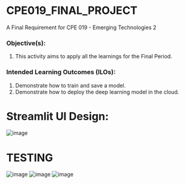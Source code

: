 # CPE019_FINAL_PROJECT

A Final Requirement for CPE 019 - Emerging Technologies 2 

<b><h3>Objective(s): </h3></b>

  1. This activity aims to apply all the learnings for the Final Period. 

<b><h3>Intended Learning Outcomes (ILOs):</h3> </b>

  1. Demonstrate how to train and save a model.
  2. Demonstrate how to deploy the deep learning model in the cloud.

# Streamlit UI Design:
![image](https://github.com/Aybaann/CPE019_FINAL_PROJECT/assets/143318161/e4efc45f-603e-4b29-aa9b-aa3cc3b8cbd7)

# TESTING 
 
![image](https://github.com/Aybaann/CPE019_FINAL_PROJECT/assets/143318161/4c138273-07a5-4513-aa1f-8ed1a45c464e)
![image](https://github.com/Aybaann/CPE019_FINAL_PROJECT/assets/143318161/1c198cc6-cd00-4a76-895e-f1269550c2b4)
![image](https://github.com/Aybaann/CPE019_FINAL_PROJECT/assets/143318161/193d35b5-ed63-471f-b76a-14432ffed4e7)

